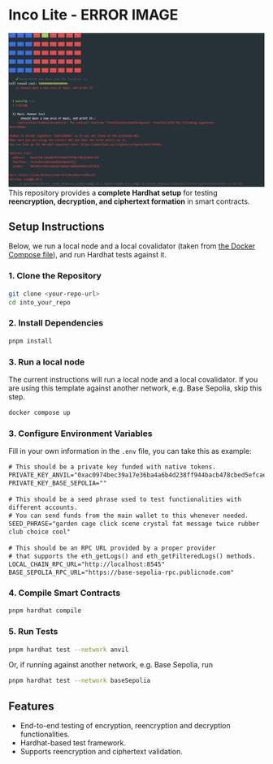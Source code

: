 # **Inco Lite - ERROR IMAGE**
![Alt text](https://raw.githubusercontent.com/priyanshu-7938/inco-maze-runner/refs/heads/main/image.png)
This repository provides a **complete Hardhat setup** for testing **reencryption, decryption, and ciphertext formation** in smart contracts.

## **Setup Instructions**

Below, we run a local node and a local covalidator (taken from [the Docker Compose file](./docker-compose.yaml)), and run Hardhat tests against it.

### **1. Clone the Repository**
```sh
git clone <your-repo-url>
cd into_your_repo
```

### **2. Install Dependencies**
```sh
pnpm install
```

### **3. Run a local node**

The current instructions will run a local node and a local covalidator. If you are using this template against another network, e.g. Base Sepolia, skip this step.

```sh
docker compose up
```

### **3. Configure Environment Variables**  

Fill in your own information in the `.env` file, you can take this as example:

```plaintext
# This should be a private key funded with native tokens.
PRIVATE_KEY_ANVIL="0xac0974bec39a17e36ba4a6b4d238ff944bacb478cbed5efcae784d7bf4f2ff80"
PRIVATE_KEY_BASE_SEPOLIA=""

# This should be a seed phrase used to test functionalities with different accounts.  
# You can send funds from the main wallet to this whenever needed.
SEED_PHRASE="garden cage click scene crystal fat message twice rubber club choice cool"

# This should be an RPC URL provided by a proper provider  
# that supports the eth_getLogs() and eth_getFilteredLogs() methods.
LOCAL_CHAIN_RPC_URL="http://localhost:8545"
BASE_SEPOLIA_RPC_URL="https://base-sepolia-rpc.publicnode.com"
```

### **4. Compile Smart Contracts**
```sh
pnpm hardhat compile
```

### **5. Run Tests**
```sh
pnpm hardhat test --network anvil
```

Or, if running against another network, e.g. Base Sepolia, run

```sh
pnpm hardhat test --network baseSepolia
```

## **Features**
- End-to-end testing of encryption, reencryption  and decryption functionalities.
- Hardhat-based test framework.
- Supports reencryption and ciphertext validation.
